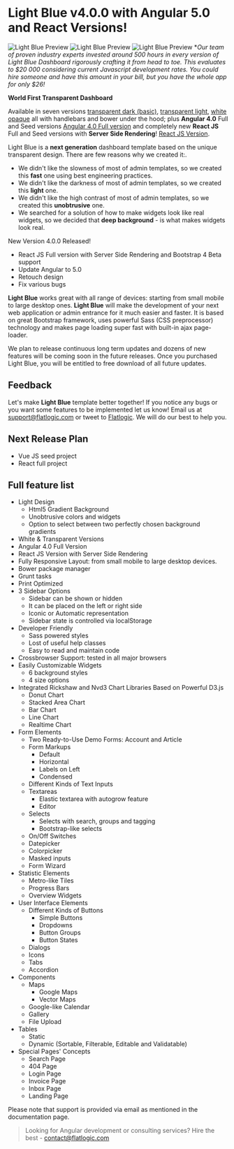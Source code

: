 Light Blue v4.0.0 with Angular 5.0 and React Versions!
=========

![Light Blue Preview](http://demo.flatlogic.com/4.0.0/light-blue-preview-2018-1.png)
![Light Blue Preview](http://demo.flatlogic.com/4.0.0/light-blue-preview-2018-2.png)
![Light Blue Preview](http://demo.flatlogic.com/4.0.0/light-blue-preview-2018-3.png)
**Our team of proven industry experts invested around 500 hours in every version of Light Blue Dashboard rigorously
crafting it from head to toe. This evaluates to $20 000 considering current Javascript development rates.
You could hire someone and have this amount in your bill, but you have the whole app for only $26!*


**World First Transparent Dashboard**

Available in seven versions [transparent dark (basic)](http://demo.flatlogic.com/4.0.0/dark),
 [transparent light](http://demo.flatlogic.com/4.0.0/light),
 [white opaque](http://demo.flatlogic.com/4.0.0/white) all with handlebars and bower under the hood;
 plus **Angular 4.0** Full and Seed versions [Angular 4.0 Full version](http://demo.flatlogic.com/4.0.0/a4)
 and completely new **React JS** Full and Seed versions with **Server Side Rendering**! [React JS Version](https://light-blue.herokuapp.com).

Light Blue is a **next generation** dashboard template based on the unique transparent design. There are few reasons why we created it:.

  - We didn't like the slowness of most of admin templates, so we created this **fast** one using best engineering practices.
  - We didn't like the darkness of most of admin templates, so we created this **light** one.
  - We didn't like the high contrast of most of admin templates, so we created this **unobtrusive** one.
  - We searched for a solution of how to make widgets look like real widgets, so we decided that **deep background** - is what makes widgets look real.

New Version 4.0.0 Released!

- React JS Full version with Server Side Rendering and Bootstrap 4 Beta support
- Update Angular to 5.0
- Retouch design
- Fix various bugs

**Light Blue** works great with all range of devices: starting from small mobile to large desktop ones.
**Light Blue** will make the development of your next web application or admin entrance for it much easier and faster.
It is based on great Bootstrap framework, uses powerful Sass (CSS preprocessor) technology and makes page loading super fast with built-in ajax page-loader.

We plan to release continuous long term updates and dozens of new features will be coming soon in the future releases.
Once you purchased Light Blue, you will be entitled to free download of all future updates.

Feedback
-
Let's make **Light Blue** template better together! If you notice any bugs or you want some features to be implemented let us know!
Email us at [support@flatlogic.com](mailto:support@flatlogic.com) or tweet to [Flatlogic](https://twitter.com/flatlogic). We will do our best to help you.

Next Release Plan
-

  - Vue JS seed project
  - React full project

Full feature list
-

  - Light Design
    *   Html5 Gradient Background
    *   Unobtrusive colors and widgets
    *   Option to select between two perfectly chosen background gradients
  - White & Transparent Versions
  - Angular 4.0 Full Version
  - React JS Version with Server Side Rendering
  - Fully Responsive Layout: from small mobile to large desktop devices.
  - Bower package manager
  - Grunt tasks
  - Print Optimized
  - 3 Sidebar Options
    *   Sidebar can be shown or hidden
    *   It can be placed on the left or right side
    *   Iconic or Automatic representation
    *   Sidebar state is controlled via localStorage
  - Developer Friendly
    *   Sass powered styles
    *   Lost of useful help classes
    *   Easy to read and maintain code
  - Crossbrowser Support: tested in all major browsers
  - Easily Customizable Widgets
    *   6 background styles
    *   4 size options
  - Integrated Rickshaw and Nvd3 Chart Libraries Based on Powerful D3.js
    *   Donut Chart
    *   Stacked Area Chart
    *   Bar Chart
    *   Line Chart
    *   Realtime Chart
  - Form Elements
    *   Two Ready-to-Use Demo Forms: Account and Article
    *   Form Markups
        *   Default
        *   Horizontal
        *   Labels on Left
        *   Condensed
    *   Different Kinds of Text Inputs
    *   Textareas
        *   Elastic textarea with autogrow feature
        *   Editor
    *   Selects
        *   Selects with search, groups and tagging
        *   Bootstrap-like selects
    *   On/Off Switches
    *   Datepicker
    *   Colorpicker
    *   Masked inputs
    *   Form Wizard
  - Statistic Elements
    *   Metro-like Tiles
    *   Progress Bars
    *   Overview Widgets
  - User Interface Elements
    *   Different Kinds of Buttons
        *   Simple Buttons
        *   Dropdowns
        *   Button Groups
        *   Button States
    *   Dialogs
    *   Icons
    *   Tabs
    *   Accordion
  - Components
    *   Maps
        *   Google Maps
        *   Vector Maps
    *   Google-like Calendar
    *   Gallery
    *   File Upload
  - Tables
    *   Static
    *   Dynamic (Sortable, Filterable, Editable and Validatable)
  - Special Pages' Concepts
    *   Search Page
    *   404 Page
    *   Login Page
    *   Invoice Page
    *   Inbox Page
    *   Landing Page


Please note that support is provided via email as mentioned in the documentation page.

> Looking for Angular development or consulting services? Hire the best - [contact@flatlogic.com](mailto:contact@flatlogic.com)